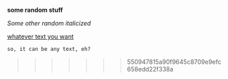 **some random stuff**

*Some other random italicized*

[whatever text you want](http://chris.beams.io/posts/git-commit/)

```
so, it can be any text, eh?
```
>>>>>>> 550947815a90f9645c8709e9efc658edd22f338a
